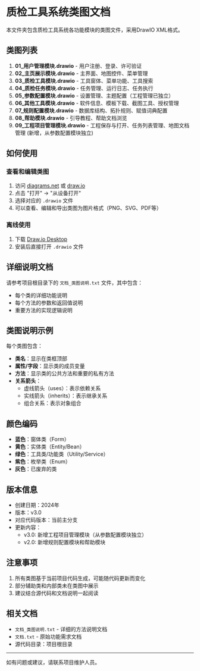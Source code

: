 # 质检工具系统类图文档

本文件夹包含质检工具系统各功能模块的类图文件，采用DrawIO XML格式。

## 类图列表

1. **01_用户管理模块.drawio** - 用户注册、登录、许可验证
2. **02_主页展示模块.drawio** - 主界面、地图控件、菜单管理
3. **03_质检工具模块.drawio** - 工具窗体、菜单功能、工具搜索
4. **04_质检任务模块.drawio** - 任务管理、运行日志、任务执行
5. **05_参数配置模块.drawio** - 设置管理、主题配置（工程管理已独立）
6. **06_其他工具模块.drawio** - 软件信息、模板下载、截图工具、授权管理
7. **07_规则配置模块.drawio** - 数据库结构、拓扑规则、赋值词典配置
8. **08_帮助模块.drawio** - 引导教程、帮助文档浏览
9. **09_工程项目管理模块.drawio** - 工程保存与打开、任务列表管理、地图文档管理 (新增，从参数配置模块独立)

## 如何使用

### 查看和编辑类图

1. 访问 [diagrams.net](https://app.diagrams.net/) 或 [draw.io](https://www.draw.io/)
2. 点击 "打开" → "从设备打开"
3. 选择对应的 `.drawio` 文件
4. 可以查看、编辑和导出类图为图片格式（PNG、SVG、PDF等）

### 离线使用

1. 下载 [Draw.io Desktop](https://github.com/jgraph/drawio-desktop/releases)
2. 安装后直接打开 `.drawio` 文件

## 详细说明文档

请参考项目根目录下的 `文档_类图说明.txt` 文件，其中包含：
- 每个类的详细功能说明
- 每个方法的参数和返回值说明
- 重要方法的实现逻辑说明

## 类图说明示例

每个类图包含：
- **类名**：显示在类框顶部
- **属性/字段**：显示类的成员变量
- **方法**：显示类的公共方法和重要的私有方法
- **关系箭头**：
  - 虚线箭头（uses）：表示依赖关系
  - 实线箭头（inherits）：表示继承关系
  - 组合关系：表示对象组合

## 颜色编码

- **蓝色**：窗体类（Form）
- **黄色**：实体类（Entity/Bean）
- **绿色**：工具类/功能类（Utility/Service）
- **紫色**：枚举类（Enum）
- **灰色**：已废弃的类

## 版本信息

- 创建日期：2024年
- 版本：v3.0
- 对应代码版本：当前主分支
- 更新内容：
  - v3.0: 新增工程项目管理模块（从参数配置模块独立）
  - v2.0: 新增规则配置模块和帮助模块

## 注意事项

1. 所有类图基于当前项目代码生成，可能随代码更新而变化
2. 部分辅助类和内部类未在类图中展示
3. 建议结合源代码和文档说明一起阅读

## 相关文档

- `文档_类图说明.txt` - 详细的方法说明文档
- `文档.txt` - 原始功能需求文档
- 源代码目录：项目根目录

---

如有问题或建议，请联系项目维护人员。
